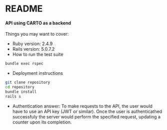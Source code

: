 # README

#### API using CARTO as a backend

Things you may want to cover:

* Ruby version:  2.4.9
* Rails version: 5.0.7.2
* How to run the test suite

```sh
bundle exec rspec
```

* Deployment instructions

```sh
git clone repository
cd repository 
bundle install
rails s
```
* Authentication answer:
To make requests to the API, the user would have to use an API key (JWT or similar). 
Once the user is authenticathed successfuly the server would perform the specified request, updating a counter upon its completion.